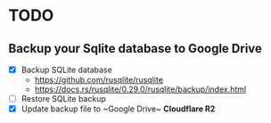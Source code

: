# TODO

## Backup your Sqlite database to Google Drive

- [x] Backup SQLite database
  - https://github.com/rusqlite/rusqlite
  - https://docs.rs/rusqlite/0.29.0/rusqlite/backup/index.html
- [ ] Restore SQLite backup
- [x] Update backup file to ~Google Drive~ **Cloudflare R2**
